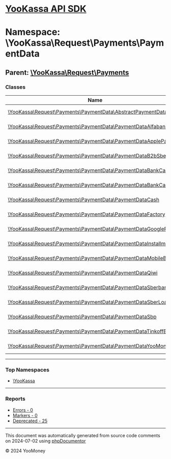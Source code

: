 # [YooKassa API SDK](../home.md)

# Namespace: \YooKassa\Request\Payments\PaymentData

## Parent: [\YooKassa\Request\Payments](../namespaces/yookassa-request-payments.md)

### Classes

| Name | Summary |
| ---- | ------- |
| [\YooKassa\Request\Payments\PaymentData\AbstractPaymentData](../classes/YooKassa-Request-Payments-PaymentData-AbstractPaymentData.md) | Класс, представляющий модель AbstractPaymentData. |
| [\YooKassa\Request\Payments\PaymentData\PaymentDataAlfabank](../classes/YooKassa-Request-Payments-PaymentData-PaymentDataAlfabank.md) | Класс, представляющий модель PaymentMethodDataAlfabank. |
| [\YooKassa\Request\Payments\PaymentData\PaymentDataApplePay](../classes/YooKassa-Request-Payments-PaymentData-PaymentDataApplePay.md) | Класс, представляющий модель PaymentDataApplePay. |
| [\YooKassa\Request\Payments\PaymentData\PaymentDataB2bSberbank](../classes/YooKassa-Request-Payments-PaymentData-PaymentDataB2bSberbank.md) | Класс, представляющий модель PaymentMethodDataB2bSberbank. |
| [\YooKassa\Request\Payments\PaymentData\PaymentDataBankCard](../classes/YooKassa-Request-Payments-PaymentData-PaymentDataBankCard.md) | Класс, представляющий модель PaymentMethodDataBankCard. |
| [\YooKassa\Request\Payments\PaymentData\PaymentDataBankCardCard](../classes/YooKassa-Request-Payments-PaymentData-PaymentDataBankCardCard.md) | Класс, представляющий модель PaymentDataBankCardCard. |
| [\YooKassa\Request\Payments\PaymentData\PaymentDataCash](../classes/YooKassa-Request-Payments-PaymentData-PaymentDataCash.md) | Класс, представляющий модель PaymentMethodDataCash. |
| [\YooKassa\Request\Payments\PaymentData\PaymentDataFactory](../classes/YooKassa-Request-Payments-PaymentData-PaymentDataFactory.md) | Класс, представляющий модель PaymentDataFactory. |
| [\YooKassa\Request\Payments\PaymentData\PaymentDataGooglePay](../classes/YooKassa-Request-Payments-PaymentData-PaymentDataGooglePay.md) | Класс, представляющий модель PaymentDataGooglePay. |
| [\YooKassa\Request\Payments\PaymentData\PaymentDataInstallments](../classes/YooKassa-Request-Payments-PaymentData-PaymentDataInstallments.md) | Класс, представляющий модель PaymentMethodDataInstallments. |
| [\YooKassa\Request\Payments\PaymentData\PaymentDataMobileBalance](../classes/YooKassa-Request-Payments-PaymentData-PaymentDataMobileBalance.md) | Класс, представляющий модель PaymentMethodDataMobileBalance. |
| [\YooKassa\Request\Payments\PaymentData\PaymentDataQiwi](../classes/YooKassa-Request-Payments-PaymentData-PaymentDataQiwi.md) | Класс, представляющий модель PaymentMethodDataQiwi. |
| [\YooKassa\Request\Payments\PaymentData\PaymentDataSberbank](../classes/YooKassa-Request-Payments-PaymentData-PaymentDataSberbank.md) | Класс, представляющий модель PaymentMethodDataSberbank. |
| [\YooKassa\Request\Payments\PaymentData\PaymentDataSberLoan](../classes/YooKassa-Request-Payments-PaymentData-PaymentDataSberLoan.md) | Класс, представляющий модель PaymentDataSberLoan. |
| [\YooKassa\Request\Payments\PaymentData\PaymentDataSbp](../classes/YooKassa-Request-Payments-PaymentData-PaymentDataSbp.md) | Класс, представляющий модель PaymentMethodDataSbp. |
| [\YooKassa\Request\Payments\PaymentData\PaymentDataTinkoffBank](../classes/YooKassa-Request-Payments-PaymentData-PaymentDataTinkoffBank.md) | Класс, представляющий модель PaymentMethodDataTinkoffBank. |
| [\YooKassa\Request\Payments\PaymentData\PaymentDataYooMoney](../classes/YooKassa-Request-Payments-PaymentData-PaymentDataYooMoney.md) | Класс, представляющий модель PaymentMethodDataYooMoney. |

---

### Top Namespaces

* [\YooKassa](../namespaces/yookassa.md)

---

### Reports
* [Errors - 0](../reports/errors.md)
* [Markers - 0](../reports/markers.md)
* [Deprecated - 25](../reports/deprecated.md)

---

This document was automatically generated from source code comments on 2024-07-02 using [phpDocumentor](http://www.phpdoc.org/)

&copy; 2024 YooMoney